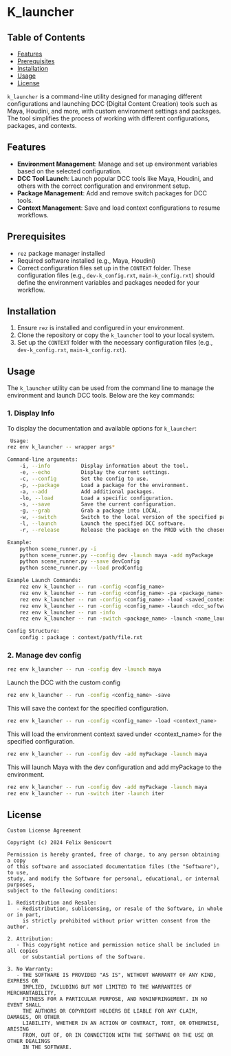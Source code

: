 # K_launcher

## Table of Contents

- [Features](#features)
- [Prerequisites](#prerequisites)
- [Installation](#installation)
- [Usage](#usage)
- [License](#license)

`k_launcher` is a command-line utility designed for managing different configurations and launching DCC (Digital Content Creation) tools such as Maya, Houdini, and more, with custom environment settings and packages. The tool simplifies the process of working with different configurations, packages, and contexts.

## Features

- **Environment Management**: Manage and set up environment variables based on the selected configuration.
- **DCC Tool Launch**: Launch popular DCC tools like Maya, Houdini, and others with the correct configuration and environment setup.
- **Package Management**: Add and remove switch packages for DCC tools.
- **Context Management**: Save and load context configurations to resume workflows.

## Prerequisites

- `rez` package manager installed
- Required software installed (e.g., Maya, Houdini)
- Correct configuration files set up in the `CONTEXT` folder. These configuration files (e.g., `dev-k_config.rxt`, `main-k_config.rxt`) should define the environment variables and packages needed for your workflow.

## Installation

1. Ensure `rez` is installed and configured in your environment.
2. Clone the repository or copy the `k_launcher` tool to your local system.
3. Set up the `CONTEXT` folder with the necessary configuration files (e.g., `dev-k_config.rxt`, `main-k_config.rxt`).

## Usage

The `k_launcher` utility can be used from the command line to manage the environment and launch DCC tools. Below are the key commands:

### 1. Display Info

To display the documentation and available options for `k_launcher`:

```bash
 Usage:
rez env k_launcher -- wrapper args*

Command-line arguments:
    -i, --info          Display information about the tool.
    -e, --echo          Display the current settings.
    -c, --config        Set the config to use.
    -p, --package       Load a package for the environment.
    -a, --add           Add additional packages.
    -lo, --load         Load a specific configuration.
    -s, --save          Save the current configuration.
    -g, --grab          Grab a package into LOCAL.
    -w, --switch        Switch to the local version of the specified package.
    -l, --launch        Launch the specified DCC software.
    -r, --release       Release the package on the PROD with the chosen version

Example:
    python scene_runner.py -i
    python scene_runner.py --config dev -launch maya -add myPackage
    python scene_runner.py --save devConfig
    python scene_runner.py --load prodConfig

Example Launch Commands:
    rez env k_launcher -- run -config <config_name>
    rez env k_launcher -- run -config <config_name> -pa <package_name> -add <additional_package> -save
    rez env k_launcher -- run -config <config_name> -load <saved_context>
    rez env k_launcher -- run -config <config_name> -launch <dcc_software>
    rez env k_launcher -- run -info
    rez env k_launcher -- run -switch <package_name> -launch <name_launcher>

Config Structure:
    config : package : context/path/file.rxt
```

### 2. Manage dev config

```bash
rez env k_launcher -- run -config dev -launch maya
```
Launch the DCC with the custom config

```bash
rez env k_launcher -- run -config <config_name> -save
```
This will save the context for the specified configuration.

```bash
rez env k_launcher -- run -config <config_name> -load <context_name>
```
This will load the environment context saved under <context_name> for the specified configuration.

```bash
rez env k_launcher -- run -config dev -add myPackage -launch maya
```
This will launch Maya with the dev configuration and add myPackage to the environment.

```bash
rez env k_launcher -- run -config dev -add myPackage -launch maya
rez env k_launcher -- run -switch iter -launch iter
```


## License
```text
Custom License Agreement

Copyright (c) 2024 Felix Benicourt

Permission is hereby granted, free of charge, to any person obtaining a copy
of this software and associated documentation files (the "Software"), to use,
study, and modify the Software for personal, educational, or internal purposes,
subject to the following conditions:

1. Redistribution and Resale:
   - Redistribution, sublicensing, or resale of the Software, in whole or in part, 
     is strictly prohibited without prior written consent from the author.

2. Attribution:
   - This copyright notice and permission notice shall be included in all copies 
     or substantial portions of the Software.

3. No Warranty:
   - THE SOFTWARE IS PROVIDED "AS IS", WITHOUT WARRANTY OF ANY KIND, EXPRESS OR 
     IMPLIED, INCLUDING BUT NOT LIMITED TO THE WARRANTIES OF MERCHANTABILITY, 
     FITNESS FOR A PARTICULAR PURPOSE, AND NONINFRINGEMENT. IN NO EVENT SHALL 
     THE AUTHORS OR COPYRIGHT HOLDERS BE LIABLE FOR ANY CLAIM, DAMAGES, OR OTHER 
     LIABILITY, WHETHER IN AN ACTION OF CONTRACT, TORT, OR OTHERWISE, ARISING 
     FROM, OUT OF, OR IN CONNECTION WITH THE SOFTWARE OR THE USE OR OTHER DEALINGS 
     IN THE SOFTWARE.
```





